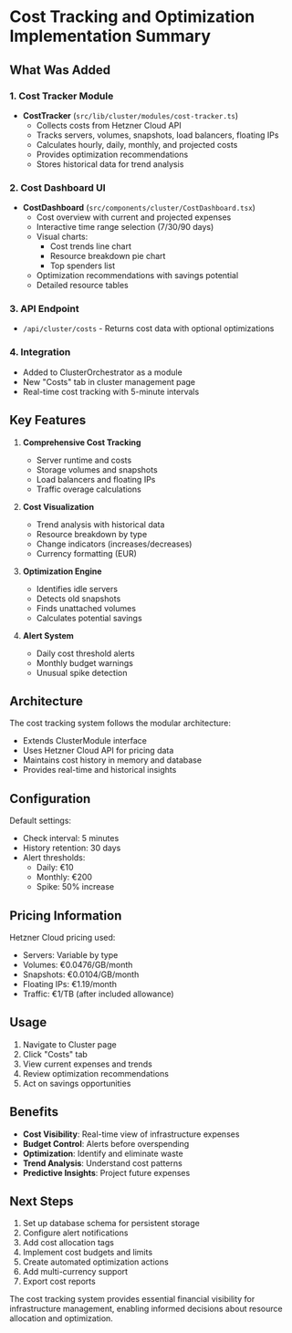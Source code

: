 # Cost Tracking and Optimization Implementation Summary

## What Was Added

### 1. Cost Tracker Module
- **CostTracker** (`src/lib/cluster/modules/cost-tracker.ts`)
  - Collects costs from Hetzner Cloud API
  - Tracks servers, volumes, snapshots, load balancers, floating IPs
  - Calculates hourly, daily, monthly, and projected costs
  - Provides optimization recommendations
  - Stores historical data for trend analysis

### 2. Cost Dashboard UI
- **CostDashboard** (`src/components/cluster/CostDashboard.tsx`)
  - Cost overview with current and projected expenses
  - Interactive time range selection (7/30/90 days)
  - Visual charts:
    - Cost trends line chart
    - Resource breakdown pie chart
    - Top spenders list
  - Optimization recommendations with savings potential
  - Detailed resource tables

### 3. API Endpoint
- `/api/cluster/costs` - Returns cost data with optional optimizations

### 4. Integration
- Added to ClusterOrchestrator as a module
- New "Costs" tab in cluster management page
- Real-time cost tracking with 5-minute intervals

## Key Features

1. **Comprehensive Cost Tracking**
   - Server runtime and costs
   - Storage volumes and snapshots
   - Load balancers and floating IPs
   - Traffic overage calculations

2. **Cost Visualization**
   - Trend analysis with historical data
   - Resource breakdown by type
   - Change indicators (increases/decreases)
   - Currency formatting (EUR)

3. **Optimization Engine**
   - Identifies idle servers
   - Detects old snapshots
   - Finds unattached volumes
   - Calculates potential savings

4. **Alert System**
   - Daily cost threshold alerts
   - Monthly budget warnings
   - Unusual spike detection

## Architecture

The cost tracking system follows the modular architecture:
- Extends ClusterModule interface
- Uses Hetzner Cloud API for pricing data
- Maintains cost history in memory and database
- Provides real-time and historical insights

## Configuration

Default settings:
- Check interval: 5 minutes
- History retention: 30 days
- Alert thresholds:
  - Daily: €10
  - Monthly: €200
  - Spike: 50% increase

## Pricing Information

Hetzner Cloud pricing used:
- Servers: Variable by type
- Volumes: €0.0476/GB/month
- Snapshots: €0.0104/GB/month
- Floating IPs: €1.19/month
- Traffic: €1/TB (after included allowance)

## Usage

1. Navigate to Cluster page
2. Click "Costs" tab
3. View current expenses and trends
4. Review optimization recommendations
5. Act on savings opportunities

## Benefits

- **Cost Visibility**: Real-time view of infrastructure expenses
- **Budget Control**: Alerts before overspending
- **Optimization**: Identify and eliminate waste
- **Trend Analysis**: Understand cost patterns
- **Predictive Insights**: Project future expenses

## Next Steps

1. Set up database schema for persistent storage
2. Configure alert notifications
3. Add cost allocation tags
4. Implement cost budgets and limits
5. Create automated optimization actions
6. Add multi-currency support
7. Export cost reports

The cost tracking system provides essential financial visibility for infrastructure management, enabling informed decisions about resource allocation and optimization.